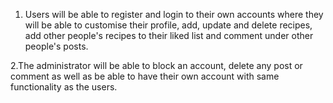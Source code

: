 1. Users will be able to register and login to their own accounts where they will be able to customise their profile, add, update and delete recipes, add other people's recipes to their liked list and comment under other people's posts.

2.The administrator will be able to block an account, delete any post or comment as well as be able to have their own account with same functionality as the users.